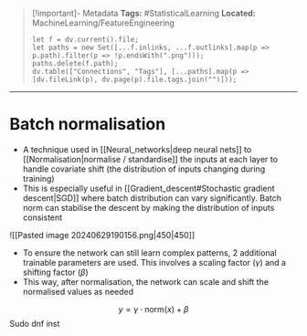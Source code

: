 > [!important]- Metadata
> **Tags:** #StatisticalLearning 
> **Located:** MachineLearning/FeatureEngineering
> ```dataviewjs
> let f = dv.current().file;
> let paths = new Set([...f.inlinks, ...f.outlinks].map(p => p.path).filter(p => !p.endsWith(".png")));
> paths.delete(f.path);
> dv.table(["Connections", "Tags"], [...paths].map(p => [dv.fileLink(p), dv.page(p).file.tags.join("")]));
> ```

___
# Batch normalisation
- A technique used in [[Neural_networks|deep neural nets]] to [[Normalisation|normalise / standardise]] the inputs at each layer to handle covariate shift (the distribution of inputs changing during training)
- This is especially useful in [[Gradient_descent#Stochastic gradient descent|SGD]] where batch distribution can vary significantly. Batch norm can stabilise the descent by making the distribution of inputs consistent

![[Pasted image 20240629190156.png|450|450]]

- To ensure the network can still learn complex patterns, 2 additional trainable parameters are used. This involves a scaling factor ($\gamma$) and a shifting factor ($\beta$)
- This way, after normalisation, the network can scale and shift the normalised values as needed

$$y=\gamma\cdot \text{norm}(x)+\beta$$
Sudo dnf inst